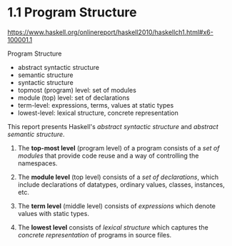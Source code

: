 # 1.1 Program Structure

https://www.haskell.org/onlinereport/haskell2010/haskellch1.html#x6-100001.1

Program Structure
- abstract syntactic structure
- semantic structure
- syntactic structure
- topmost (program) level: set of modules
- module (top) level: set of declarations
- term-level: expressions, terms, values at static types
- lowest-level: lexical structure, concrete representation

This report presents Haskell's *abstract syntactic structure* and *abstract semantic structure*.

1. The **top-most level** (program level) of a program consists of a *set of modules* that provide code reuse and a way of controlling the namespaces.

2. The **module level** (top level) consists of a *set of declarations*, which include declarations of datatypes, ordinary values, classes, instances, etc.

3. The **term level** (middle level) consists of *expressions* which denote values with static types.

4. The **lowest level** consists of *lexical structure* which captures the *concrete representation* of programs in source files.

